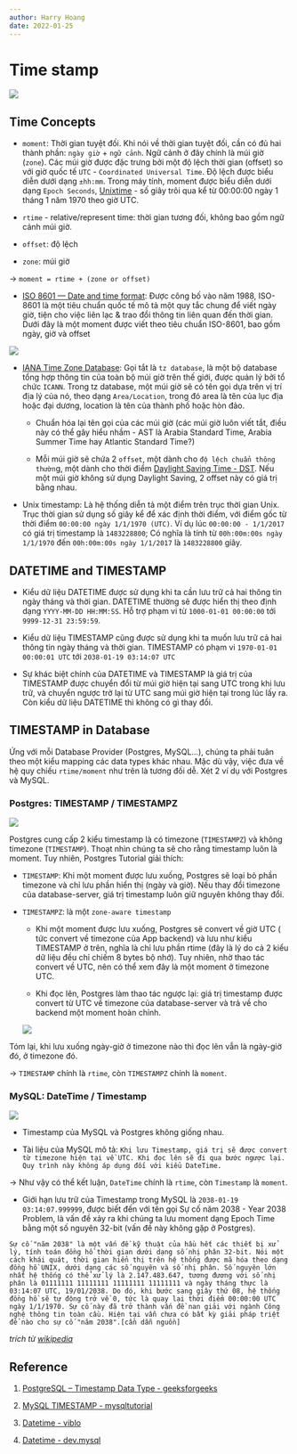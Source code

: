 ```yaml
---
author: Harry Hoang
date: 2022-01-25
---
```


# Time stamp

![](./images/timestamp.jpg)

## Time Concepts

- `moment`: Thời gian tuyệt đối. Khi nói về thời gian tuyệt đối, cần có đủ hai thành phần: `ngày giờ` + `ngữ cảnh`. Ngữ cảnh ở đây chính là múi giờ (`zone`). Các múi giờ được đặc trưng bởi một độ lệch thời gian (offset) so với giờ quốc tế `UTC` - `Coordinated Universal Time`. Độ lệch được biểu diễn dưới dạng `±hh:mm`. Trong máy tính, moment được biểu diễn dưới dạng `Epoch Seconds`, [Unixtime](https://en.wikipedia.org/wiki/Unix_time) - số giây trôi qua kể từ 00:00:00 ngày 1 tháng 1 năm 1970 theo giờ UTC.

- `rtime` - relative/represent time: thời gian tương đối, không bao gồm ngữ cảnh múi giờ.

- `offset`: độ lệch

- `zone`: múi giờ

&rarr; `moment = rtime + (zone or offset)`

- [ISO 8601 — Date and time format](https://www.iso.org/iso-8601-date-and-time-format.html): Được công bố vào năm 1988, ISO-8601 là một tiêu chuẩn quốc tế mô tả một quy tắc chung để viết ngày giờ, tiện cho việc liên lạc & trao đổi thông tin liên quan đến thời gian. Dưới đây là một moment được viết theo tiêu chuẩn ISO-8601, bao gồm ngày, giờ và offset

![](./images/datetime-ISO.png)

- [IANA Time Zone Database](https://www.iana.org/time-zones): Gọi tắt là `tz database`, là một bộ database tổng hợp thông tin của toàn bộ múi giờ trên thế giới, được quản lý bởi tổ chức `ICANN`. Trong tz database, một múi giờ sẽ có tên gọi dựa trên vị trí địa lý của nó, theo dạng `Area/Location`, trong đó area là tên của lục địa hoặc đại dương, location là tên của thành phố hoặc hòn đảo.

    + Chuẩn hóa lại tên gọi của các múi giờ (các múi giờ luôn viết tắt, điều này có thể gây hiểu nhầm - AST là Arabia Standard Time, Arabia Summer Time hay Atlantic Standard Time?)

    + Mỗi múi giờ sẽ chứa 2 `offset`, một dành cho `độ lệch chuẩn thông thườn`g, một dành cho thời điểm [Daylight Saving Time - DST](https://en.wikipedia.org/wiki/Daylight_saving_time). Nếu một múi giờ không sử dụng Daylight Saving, 2 offset này có giá trị bằng nhau.

- Unix timestamp: Là hệ thống diễn tả một điểm trên trục thời gian Unix. Trục thời gian sử dụng số giây kể để xác định thời điểm, với điểm gốc từ thời điểm `00:00:00 ngày 1/1/1970 (UTC)`. Ví dụ lúc `00:00:00 - 1/1/2017` có giá trị timestamp là `1483228800`; Có nghĩa là tính từ `00h:00m:00s ngày 1/1/1970` đến `00h:00m:00s ngày 1/1/2017` là `1483228800` giây.

## DATETIME and TIMESTAMP

- Kiểu dữ liệu DATETIME được sử dụng khi ta cần lưu trữ cả hai thông tin ngày tháng và thời gian. DATETIME thường sẽ được hiển thị theo định dạng  `YYYY-MM-DD HH:MM:SS`. Hỗ trợ phạm vi từ `1000-01-01 00:00:00` tới `9999-12-31 23:59:59`.

- Kiểu dữ liệu TIMESTAMP cũng được sử dụng khi ta muốn lưu trữ cả hai thông tin ngày tháng và thời gian. TIMESTAMP có phạm vi `1970-01-01 00:00:01 UTC` tới `2038-01-19 03:14:07 UTC`

- Sự khác biệt chính của DATETIME và TIMESTAMP là giá trị của TIMESTAMP được chuyển đổi từ múi giờ hiện tại sang UTC trong khi lưu trữ, và chuyển ngược trở lại từ UTC sang múi giờ hiện tại trong lúc lấy ra. Còn kiểu dữ liệu DATETIME thì không có gì thay đổi.

## TIMESTAMP in Database

Ứng với mỗi Database Provider (Postgres, MySQL...), chúng ta phải tuân theo một kiểu mapping các data types khác nhau. Mặc dù vậy, việc đưa về hệ quy chiếu `rtime/moment` như trên là tương đối dễ. Xét 2 ví dụ với Postgres và MySQL.

### Postgres: TIMESTAMP / TIMESTAMPZ 

![](./images/timeFormat-postgres.png)

Postgres cung cấp 2 kiểu timestamp là có timezone (`TIMESTAMPZ`) và không timezone (`TIMESTAMP`). Thoạt nhìn chúng ta sẽ cho rằng timestamp luôn là moment. Tuy nhiên, Postgres Tutorial giải thích:

- `TIMESTAMP`: Khi một moment được lưu xuống, Postgres sẽ loại bỏ phần timezone và chỉ lưu phần hiển thị (ngày và giờ). Nếu thay đổi timezone của database-server, giá trị timestamp luôn giữ nguyên không thay đổi.

- `TIMESTAMPZ`: là một `zone-aware timestamp`

    + Khi một moment được lưu xuống, Postgres sẽ convert về giờ UTC ( tức convert về timezone của App backend) và lưu như kiểu TIMESTAMP ở trên, nghĩa là chỉ lưu phần rtime (đây là lý do cả 2 kiểu dữ liệu đều chỉ chiếm 8 bytes bộ nhớ). Tuy nhiên, nhờ thao tác convert về UTC, nên có thể xem đây là một moment ở timezone UTC.

    + Khi đọc lên, Postgres làm thao tác ngược lại: giá trị timestamp được convert từ UTC về timezone của database-server và trả về cho backend một moment hoàn chỉnh.

    ![](./images/postgres.png)

Tóm lại, khi lưu xuống ngày-giờ ở timezone nào thì đọc lên vẫn là ngày-giờ đó, ở timezone đó.

&rarr; `TIMESTAMP` chính là `rtime`, còn `TIMESTAMPZ` chính là `moment`.

### MySQL: DateTime / Timestamp

![](./images/mysql-timestamp-function.png)

- Timestamp của MySQL và Postgres không giống nhau.

- Tài liệu của MySQL mô tả: `Khi lưu Timestamp, giá trị sẽ được convert từ timezone hiện tại về UTC. Khi đọc lên sẽ đi qua bước ngược lại. Quy trình này không áp dụng đối với kiểu DateTime.`

&rarr; Như vậy có thể kết luận, `DateTime` chính là `rtime`, còn `Timestamp` là `moment`. 

- Giới hạn lưu trữ của Timestamp trong MySQL là `2038-01-19 03:14:07.999999`, được biết đến với tên gọi Sự cố năm 2038 - Year 2038 Problem, là vấn đề xảy ra khi chúng ta lưu moment dạng Epoch Time bằng một số nguyên 32-bit (vấn đề này không gặp ở Postgres).

`
Sự cố "năm 2038" là một vấn đề kỹ thuật của hầu hết các thiết bị xử lý, tính toán đồng hồ thời gian dưới dạng số nhị phân 32-bit. Nói một cách khái quát, thời gian hiển thị trên hệ thống được mã hóa theo dạng đồng hồ UNIX, dưới dạng các số nguyên và số nhị phân. Số nguyên lớn nhất hệ thống có thể xử lý là 2.147.483.647, tương đương với số nhị phân là 01111111 11111111 11111111 11111111 và ngày tháng thực là 03:14:07 UTC, 19/01/2038. Do đó, khi bước sang giây thứ 08, hệ thống đồng hồ sẽ tự động trở về 0, tức là quay lại thời điểm 00:00:00 UTC ngày 1/1/1970. Sự cố này đã trở thành vấn đề nan giải với ngành Công nghệ thông tin toàn cầu. Hiện tại vẫn chưa có bất kỳ giải pháp triệt để nào cho sự cố "năm 2038".[cần dẫn nguồn]
`

_trích từ [wikipedia](https://vi.wikipedia.org/wiki/S%E1%BB%B1_c%E1%BB%91_n%C4%83m_2038)_


## Reference

1. [PostgreSQL – Timestamp Data Type - geeksforgeeks](https://www.geeksforgeeks.org/postgresql-timestamp-data-type/)

2. [MySQL TIMESTAMP - mysqltutorial](https://www.mysqltutorial.org/mysql-timestamp.aspx#:~:text=The%20MySQL%20TIMESTAMP%20is%20a,%3A14%3A07'%20UTC%20.)

3. [Datetime - viblo](https://viblo.asia/s/co-mot-noi-so-mang-ten-datetime-z45bx8DqZxY)

4. [Datetime - dev.mysql](https://dev.mysql.com/doc/refman/8.0/en/datetime.html)